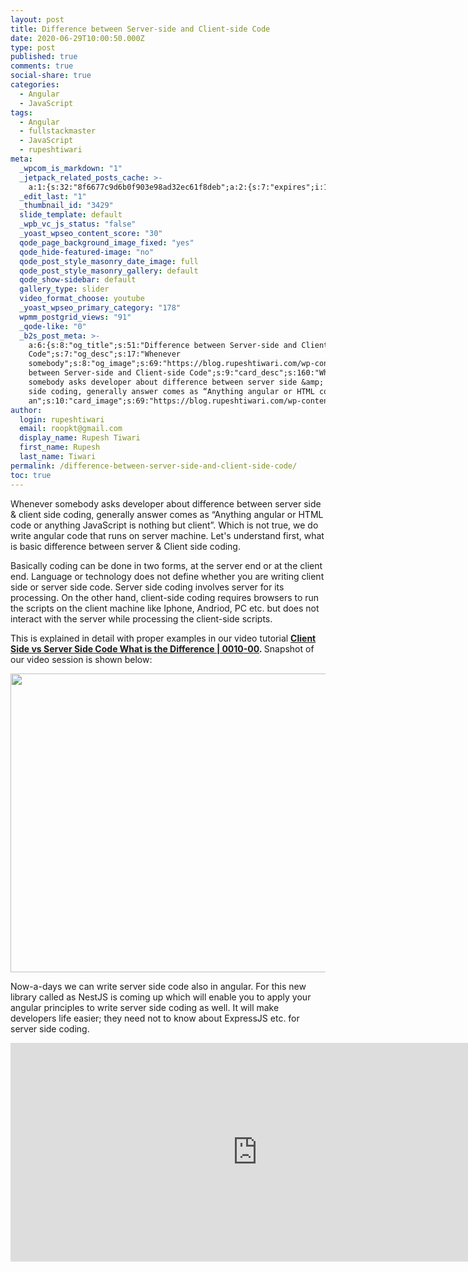 ```yaml
---
layout: post
title: Difference between Server-side and Client-side Code
date: 2020-06-29T10:00:50.000Z
type: post
published: true
comments: true
social-share: true
categories:
  - Angular
  - JavaScript
tags:
  - Angular
  - fullstackmaster
  - JavaScript
  - rupeshtiwari
meta:
  _wpcom_is_markdown: "1"
  _jetpack_related_posts_cache: >-
    a:1:{s:32:"8f6677c9d6b0f903e98ad32ec61f8deb";a:2:{s:7:"expires";i:1610778219;s:7:"payload";a:3:{i:0;a:1:{s:2:"id";i:3033;}i:1;a:1:{s:2:"id";i:3232;}i:2;a:1:{s:2:"id";i:2618;}}}}
  _edit_last: "1"
  _thumbnail_id: "3429"
  slide_template: default
  _wpb_vc_js_status: "false"
  _yoast_wpseo_content_score: "30"
  qode_page_background_image_fixed: "yes"
  qode_hide-featured-image: "no"
  qode_post_style_masonry_date_image: full
  qode_post_style_masonry_gallery: default
  qode_show-sidebar: default
  gallery_type: slider
  video_format_choose: youtube
  _yoast_wpseo_primary_category: "178"
  wpmm_postgrid_views: "91"
  _qode-like: "0"
  _b2s_post_meta: >-
    a:6:{s:8:"og_title";s:51:"Difference between Server-side and Client-side
    Code";s:7:"og_desc";s:17:"Whenever
    somebody";s:8:"og_image";s:69:"https://blog.rupeshtiwari.com/wp-content/uploads/2020/06/RUPESH-1.png";s:10:"card_title";s:51:"Difference
    between Server-side and Client-side Code";s:9:"card_desc";s:160:"Whenever
    somebody asks developer about difference between server side &amp; client
    side coding, generally answer comes as “Anything angular or HTML code or
    an";s:10:"card_image";s:69:"https://blog.rupeshtiwari.com/wp-content/uploads/2020/06/RUPESH-1.png";}
author:
  login: rupeshtiwari
  email: roopkt@gmail.com
  display_name: Rupesh Tiwari
  first_name: Rupesh
  last_name: Tiwari
permalink: /difference-between-server-side-and-client-side-code/
toc: true
---
```


<p>Whenever somebody asks developer about difference between server side &amp; client side coding, generally answer comes as “Anything angular or HTML code or anything JavaScript is nothing but client”. Which is not true, we do write angular code that runs on server machine. Let's understand first, what is basic difference between server &amp; Client side coding.</p>
<p>Basically coding can be done in two forms, at the server end or at the client end. Language or technology does not define whether you are writing client side or server side code. Server side coding involves server for its processing. On the other hand, client-side coding requires browsers to run the scripts on the client machine like Iphone, Andriod, PC etc. but does not interact with the server while processing the client-side scripts.</p>
<p>This is explained in detail with proper examples in our video tutorial <strong><a href="https://www.youtube.com/watch?v=8VG4xkeNNI4&amp;list=PLZed_adPqIJp9M8sXttDmlCzWzat44GRi&amp;index=2&amp;t=0s" target="_blank" rel="noopener noreferrer">Client Side vs Server Side Code What is the Difference | 0010-00</a><em>. </em></strong>Snapshot of our video session is shown below:</p>
<p><img class="alignnone size-full wp-image-3428" src="{{ site.baseurl }}/assets/2020/06/CSS1.png" alt="" width="856" height="478" /></p>
<p>Now-a-days we can write server side code also in angular. For this new library called as NestJS is coming up which will enable you to apply your angular principles to write server side coding as well. It will make developers life easier; they need not to know about ExpressJS etc. for server side coding.</p>
<p><iframe src="https://www.youtube.com/embed/8VG4xkeNNI4" width="790" height="350" frameborder="0" allowfullscreen="allowfullscreen"></iframe></p>
